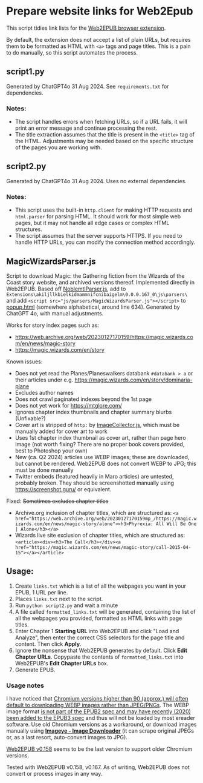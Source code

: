 # Prepare website links for Web2Epub

This script tidies link lists for the [Web2EPUB browser extension](https://github.com/dteviot/WebToEpub). 

By default, the extension does not accept a list of plain URLs, but requires them to be formatted as HTML with `<a>` tags and page titles. This is a pain to do manually, so this script automates the process.

## script1.py
Generated by ChatGPT4o 31 Aug 2024. See `requirements.txt` for dependencies.

### Notes:
- The script handles errors when fetching URLs, so if a URL fails, it will print an error message and continue processing the rest.
- The title extraction assumes that the title is present in the `<title>` tag of the HTML. Adjustments may be needed based on the specific structure of the pages you are working with.

## script2.py
Generated by ChatGPT4o 31 Aug 2024. Uses no external dependencies.

### Notes:
- This script uses the built-in `http.client` for making HTTP requests and `html.parser` for parsing HTML. It should work for most simple web pages, but it may not handle all edge cases or complex HTML structures.
- The script assumes that the server supports HTTPS. If you need to handle HTTP URLs, you can modify the connection method accordingly.

## MagicWizardsParser.js
Script to download Magic: the Gathering fiction from the Wizards of the Coast story website, and archived versions thereof. Implemented directly in Web2EPUB. Based off [NoblemtlParser.js](https://github.com/dteviot/WebToEpub/blob/ExperimentalTabMode/plugin/js/parsers/NoblemtlParser.js), add to `Extensions\akiljllkbielkidmammnifcnibaigelm\0.0.0.167_0\js\parsers\` and add `<script src="js/parsers/MagicWizardsParser.js"></script>` to [popup.html](https://github.com/dteviot/WebToEpub/blob/ExperimentalTabMode/plugin/popup.html) (somewhere alphabetical, around line 634). Generated by ChatGPT 4o, with manual adjustments. 

Works for story index pages such as:
- https://web.archive.org/web/20230127170159/https://magic.wizards.com/en/news/magic-story
- https://magic.wizards.com/en/story 

Known issues:
- Does not yet read the Planes/Planeswalkers databank `#databank > a` or their articles under e.g. https://magic.wizards.com/en/story/dominaria-plane
- Excludes author names
- Does not crawl paginated indexes beyond the 1st page
- Does not yet work for https://mtglore.com/
- Ignores chapter index thumbnails and chapter summary blurbs (Unfixable?)
- Cover art is stripped of `http:` by [ImageCollector.js](https://github.com/dteviot/WebToEpub/blob/ExperimentalTabMode/plugin/js/ImageCollector.js), which must be manually added for cover art to work
- Uses 1st chapter index thumbnail as cover art, rather than page hero image (not worth fixing? There are no proper book covers provided, best to Photoshop your own)
- New (ca. Q2 2024) articles use WEBP images; these are downloaded, but cannot be rendered. Web2EPUB does not convert WEBP to JPG; this must be done manually
- Twitter embeds (featured heavily in Maro articles) are untested, probably broken. They should be screenshotted manually using https://screenshot.guru/ or equivalent.

Fixed:
~~Sometimes excludes chapter titles~~
- Archive.org inclusion of chapter titles, which are structured as: `<a href="https://web.archive.org/web/20230127170159mp_/https://magic.wizards.com/en/news/magic-story/alone"><h3>Phyrexia: All Will Be One | Alone</h3></a>`
- Wizards live site exclusion of chapter titles, which are structured as:  `<article><div><h3>The Call</h3></div><a href="https://magic.wizards.com/en/news/magic-story/call-2015-04-15"></a></article>`

## Usage:

1. Create `links.txt` which is a list of all the webpages you want in your EPUB, 1 URL per line.
2. Places `links.txt` next to the script.
3. Run `python script2.py` and wait a minute
4. A file called `formatted_links.txt` will be generated, containing the list of all the webpages you provided, formatted as HTML links with page titles.
5. Enter Chapter 1 **Starting URL** into Web2EPUB and click "Load and Analyze", then enter the correct CSS selectors for the page title and content. Then click **Apply**. 
6. Ignore the nonsense that Web2EPUB generates by default. Click **Edit Chapter URLs**. Copypaste the contents of `formatted_links.txt` into Web2EPUB's **Edit Chapter URLs** box.
7. Generate EPUB. 

### Usage notes 
I have noticed that [Chromium versions higher than 90 (approx.) will often default to downloading WEBP images rather than JPEG/PNGs](https://github.com/win32ss/supermium/issues/679). The WEBP image format [is not part of the EPUB2 spec and may have recently (2020) been added to the EPUB3 spec](https://github.com/w3c/epub-specs/issues/1344) and thus will not be loaded by most ereader software. Use old Chromium versions as a workaround, or download images manually using **[Imageye - Image Downloader](https://chromewebstore.google.com/detail/image-downloader-imageye/agionbommeaifngbhincahgmoflcikhm)** (it can scrape original JPEGs or, as a last resort, auto-convert images to JPG). 

[Web2EPUB v0.158](https://github.com/dteviot/WebToEpub/releases/tag/0.0.0.158) seems to be the last version to support older Chromium versions.

Tested with Web2EPUB v0.158, v0.167. As of writing, Web2EPUB does not convert or process images in any way.
